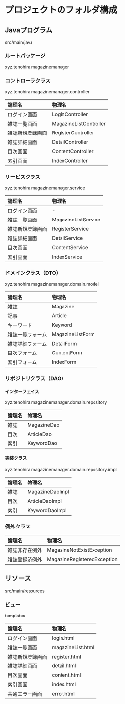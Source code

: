 # プロジェクトのフォルダ構成

## Javaプログラム
src/main/java

### ルートパッケージ
xyz.tenohira.magazinemanager

### コントローラクラス
xyz.tenohira.magazinemanager.controller

|論理名|物理名|
|:--|:--| 
|ログイン画面|LoginController|
|雑誌一覧画面|MagazineListController|
|雑誌新規登録画面|RegisterController|
|雑誌詳細画面|DetailController|
|目次画面|ContentController|
|索引画面|IndexController|

### サービスクラス
xyz.tenohira.magazinemanager.service

|論理名|物理名|
|:--|:--| 
|ログイン画面|-|
|雑誌一覧画面|MagazineListService|
|雑誌新規登録画面|RegisterService|
|雑誌詳細画面|DetailService|
|目次画面|ContentService|
|索引画面|IndexService|

### ドメインクラス（DTO）
xyz.tenohira.magazinemanager.domain.model

|論理名|物理名|
|:--|:--| 
|雑誌|Magazine|
|記事|Article|
|キーワード|Keyword|
|雑誌一覧フォーム|MagazineListForm|
|雑誌詳細フォーム|DetailForm|
|目次フォーム|ContentForm|
|索引フォーム|IndexForm|

### リポジトリクラス（DAO）
#### インターフェイス
xyz.tenohira.magazinemanager.domain.repository

|論理名|物理名|
|:--|:--| 
|雑誌|MagazineDao|
|目次|ArticleDao|
|索引|KeywordDao|

#### 実装クラス
xyz.tenohira.magazinemanager.domain.repository.impl

|論理名|物理名|
|:--|:--| 
|雑誌|MagazineDaoImpl|
|目次|ArticleDaoImpl|
|索引|KeywordDaoImpl|

### 例外クラス
|論理名|物理名|
|:--|:--| 
|雑誌非存在例外|MagazineNotExistException|
|雑誌登録済例外|MagazineRegisteredException|

## リソース
src/main/resources

### ビュー
templates

|論理名|物理名|
|:--|:--| 
|ログイン画面|login.html|
|雑誌一覧画面|magazineList.html|
|雑誌新規登録画面|register.html|
|雑誌詳細画面|detail.html|
|目次画面|content.html|
|索引画面|index.html|
|共通エラー画面|error.html|
